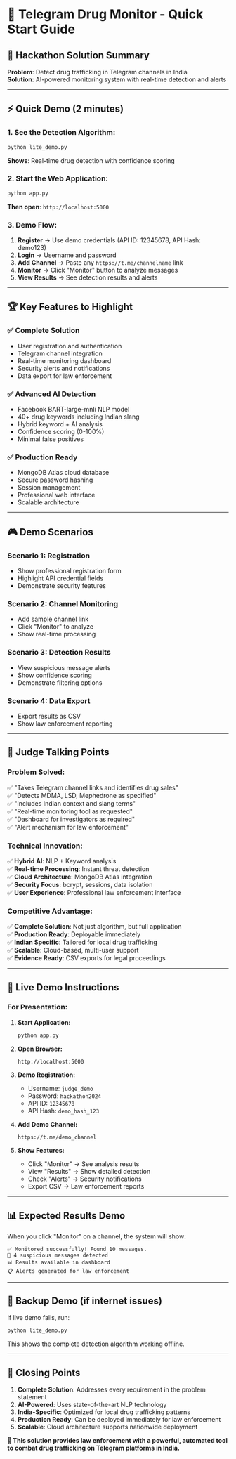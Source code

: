 # 🚨 Telegram Drug Monitor - Quick Start Guide

## 🎯 **Hackathon Solution Summary**
**Problem**: Detect drug trafficking in Telegram channels in India  
**Solution**: AI-powered monitoring system with real-time detection and alerts

---

## ⚡ **Quick Demo (2 minutes)**

### **1. See the Detection Algorithm:**
```bash
python lite_demo.py
```
**Shows**: Real-time drug detection with confidence scoring

### **2. Start the Web Application:**
```bash
python app.py
```
**Then open**: `http://localhost:5000`

### **3. Demo Flow:**
1. **Register** → Use demo credentials (API ID: 12345678, API Hash: demo123)
2. **Login** → Username and password
3. **Add Channel** → Paste any `https://t.me/channelname` link
4. **Monitor** → Click "Monitor" button to analyze messages
5. **View Results** → See detection results and alerts

---

## 🏆 **Key Features to Highlight**

### ✅ **Complete Solution**
- User registration and authentication
- Telegram channel integration
- Real-time monitoring dashboard
- Security alerts and notifications
- Data export for law enforcement

### ✅ **Advanced AI Detection**
- Facebook BART-large-mnli NLP model
- 40+ drug keywords including Indian slang
- Hybrid keyword + AI analysis
- Confidence scoring (0-100%)
- Minimal false positives

### ✅ **Production Ready**
- MongoDB Atlas cloud database
- Secure password hashing
- Session management
- Professional web interface
- Scalable architecture

---

## 🎮 **Demo Scenarios**

### **Scenario 1: Registration**
- Show professional registration form
- Highlight API credential fields
- Demonstrate security features

### **Scenario 2: Channel Monitoring**
- Add sample channel link
- Click "Monitor" to analyze
- Show real-time processing

### **Scenario 3: Detection Results**
- View suspicious message alerts
- Show confidence scoring
- Demonstrate filtering options

### **Scenario 4: Data Export**
- Export results as CSV
- Show law enforcement reporting

---

## 🎯 **Judge Talking Points**

### **Problem Solved:**
✅ "Takes Telegram channel links and identifies drug sales"  
✅ "Detects MDMA, LSD, Mephedrone as specified"  
✅ "Includes Indian context and slang terms"  
✅ "Real-time monitoring tool as requested"  
✅ "Dashboard for investigators as required"  
✅ "Alert mechanism for law enforcement"

### **Technical Innovation:**
✅ **Hybrid AI**: NLP + Keyword analysis  
✅ **Real-time Processing**: Instant threat detection  
✅ **Cloud Architecture**: MongoDB Atlas integration  
✅ **Security Focus**: bcrypt, sessions, data isolation  
✅ **User Experience**: Professional law enforcement interface

### **Competitive Advantage:**
✅ **Complete Solution**: Not just algorithm, but full application  
✅ **Production Ready**: Deployable immediately  
✅ **Indian Specific**: Tailored for local drug trafficking  
✅ **Scalable**: Cloud-based, multi-user support  
✅ **Evidence Ready**: CSV exports for legal proceedings

---

## 🚀 **Live Demo Instructions**

### **For Presentation:**

1. **Start Application:**
   ```bash
   python app.py
   ```

2. **Open Browser:**
   ```
   http://localhost:5000
   ```

3. **Demo Registration:**
   - Username: `judge_demo`
   - Password: `hackathon2024`
   - API ID: `12345678`
   - API Hash: `demo_hash_123`

4. **Add Demo Channel:**
   ```
   https://t.me/demo_channel
   ```

5. **Show Features:**
   - Click "Monitor" → See analysis results
   - View "Results" → Show detailed detection
   - Check "Alerts" → Security notifications
   - Export CSV → Law enforcement reports

---

## 📊 **Expected Results Demo**

When you click "Monitor" on a channel, the system will show:

```
✅ Monitored successfully! Found 10 messages.
🚨 4 suspicious messages detected
📊 Results available in dashboard
📋 Alerts generated for law enforcement
```

---

## 🎪 **Backup Demo (if internet issues)**

If live demo fails, run:
```bash
python lite_demo.py
```

This shows the complete detection algorithm working offline.

---

## 🏅 **Closing Points**

1. **Complete Solution**: Addresses every requirement in the problem statement
2. **AI-Powered**: Uses state-of-the-art NLP technology
3. **India-Specific**: Optimized for local drug trafficking patterns
4. **Production Ready**: Can be deployed immediately for law enforcement
5. **Scalable**: Cloud architecture supports nationwide deployment

**🎯 This solution provides law enforcement with a powerful, automated tool to combat drug trafficking on Telegram platforms in India.**
